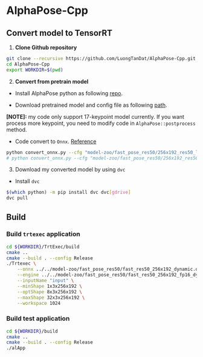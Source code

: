 # AlphaPose-Cpp

## Convert model to TensorRT

1. __Clone Github repository__

```bash
git clone --recursive https://github.com/LuongTanDat/AlphaPose-Cpp.git -b tensorrt
cd AlphaPose-Cpp
export WORKDIR=$(pwd)
```

2. __Convert from pretrain model__

- Install AlphaPose python as following [repo](https://github.com/MVIG-SJTU/AlphaPose/blob/master/docs/INSTALL.md#code-installation).

- Download pretrained model and config file as following [path](https://github.com/MVIG-SJTU/AlphaPose/blob/master/docs/MODEL_ZOO.md).

__[NOTE]:__ my code only support 17-keypoint model currently. If you want process more keypoint, you need to modify code in `AlphaPose::postprocess` method.

- Code convert to `Onnx`. [Reference](https://github.com/myl980/AlphaPose2Trt/blob/main/fastpose2onnxDynamic.py)

```bash
python convert_onnx.py --cfg "model-zoo/fast_pose_res50/256x192_res50_lr1e-3_1x.yaml" --pth "model-zoo/fast_pose_res50/fast_res50_256x192.pth" --out model-zoo/fast_pose_res50/fast_res50_256x192_dynamic.onnx --dynamic
# python convert_onnx.py --cfg "model-zoo/fast_pose_res50/256x192_res50_lr1e-3_1x.yaml" --pth "model-zoo/fast_pose_res50/fast_res50_256x192.pth" --out model-zoo/fast_pose_res50/fast_res50_256x192.onnx
```

3. Download my converted model by using `dvc`

- Install `dvc`

```bash
$(which python) -m pip install dvc dvc[gdrive]
dvc pull
```

## Build

### Build `trtexec` application

```bash
cd ${WORKDIR}/TrtExec/build
cmake ..
cmake --build . --config Release
./Trtexec \
    --onnx ../../model-zoo/fast_pose_res50/fast_res50_256x192_dynamic.onnx \
    --engine ../../model-zoo/fast_pose_res50/fast_res50_256x192_fp16_dynamic.engine \
    --inputName "input" \
    --minShape 1x3x256x192 \
    --optShape 8x3x256x192 \
    --maxShape 32x3x256x192 \
    --workspace 1024
```

### Build test application

```bash
cd ${WORKDIR}/build
cmake ..
cmake --build . --config Release
./alApp
```